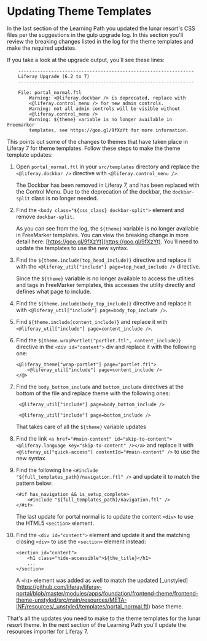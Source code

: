 # Updating Theme Templates

In the last section of the Learning Path you updated the lunar resort's CSS
files per the suggestions in the gulp upgrade log. In this section you'll review
the breaking changes listed in the log for the theme templates and make the 
required updates.

If you take a look at the upgrade output, you'll see these lines:

        ----------------------------------------------------------------
        Liferay Upgrade (6.2 to 7)
        ----------------------------------------------------------------

        File: portal_normal.ftl
            Warning: <@liferay.dockbar /> is deprecated, replace with 
            <@liferay.control_menu /> for new admin controls.
            Warning: not all admin controls will be visible without 
            <@liferay.control_menu />
            Warning: ${theme} variable is no longer available in Freemarker 
            templates, see https://goo.gl/9fXzYt for more information.
            
This points out some of the changes to themes that have taken place in Liferay 
7 for theme templates. Follow these steps to make the theme template updates:

1.  Open `portal_normal.ftl` in your `src/templates` directory and replace the
    `<@liferay.dockbar />` directive with `<@liferay.control_menu />`.

    The Dockbar has been removed in Liferay 7, and has been replaced with the
    Control Menu. Due to the deprecation of the dockbar, the `dockbar-split`
    class is no longer needed.
    
2.  Find the `<body class="${css_class} dockbar-split">` element and remove
    `dockbar-split`.
    
    As you can see from the log, the `${theme}` variable is no longer available
    in FreeMarker templates. You can view the breaking change in more detail
    here: [https://goo.gl/9fXzYt](https://goo.gl/9fXzYt). You'll need to update
    the templates to use the new syntax.
    
3.  Find the `${theme.include(top_head_include)}` directive and replace it with
    the `<@liferay_util["include"] page=top_head_include />` directive.

    Since the `${theme}` variable is no longer available to access the utlities 
    and tags in FreeMarker templates, this accesses the utility directly and
    defines what page to include.
    
4.  Find the `${theme.include(body_top_include)}` directive and replace it with
    `<@liferay_util["include"] page=body_top_include />`.

5.  Find `${theme.include(content_include)}` and replace it with 
    `<@liferay_util["include"] page=content_include />`.    

6.  Find the `${theme.wrapPortlet("portlet.ftl", content_include)}` directive in
    the `<div id="content">` div and replace it with the following one:
    
        <@liferay_theme["wrap-portlet"] page="portlet.ftl">
            <@liferay_util["include"] page=content_include />
        </@>

7. Find the `body_bottom_include` and `bottom_include` directives at the
   bottom of the file and replace theme with the following ones:
   
        <@liferay_util["include"] page=body_bottom_include />

        <@liferay_util["include"] page=bottom_include />

    That takes care of all the `${theme}` variable updates
        
8.  Find the link `<a href="#main-content" id="skip-to-content">
    <@liferay.language key="skip-to-content" /></a>` and replace it with 
    `<@liferay_ui["quick-access"] contentId="#main-content" />` to use the new
    syntax.
    
9.  Find the following line 
    `<#include "${full_templates_path}/navigation.ftl" />` and update it to
    match the pattern below:
    
        <#if has_navigation && is_setup_complete>
            <#include "${full_templates_path}/navigation.ftl" />
        </#if>
        
    The last update for portal normal is to update the content `<div>` to use 
    the HTML5 `<section>` element.

10. Find the `<div id="content">` element and update it and the matching closing
    `<div>` to use the `<section>` element instead:
    
        <section id="content">
            <h1 class="hide-accessible">${the_title}</h1>
            ...
        </section>
        
    A `<h1>` element was added as well to match the updated 
    [_unstyled] (https://github.com/liferay/liferay-portal/blob/master/modules/apps/foundation/frontend-theme/frontend-theme-unstyled/src/main/resources/META-INF/resources/_unstyled/templates/portal_normal.ftl)
    base theme.
    
That's all the updates you need to make to the theme templates for the lunar
resort theme. In the next section of the Learning Path you'll update the
resources importer for Liferay 7.
